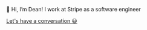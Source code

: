   👋 Hi, I’m Dean! I work at Stripe as a software engineer

[Let's have a conversation 😃](mailto:dacframe@gmail.com) 
